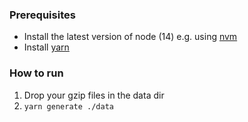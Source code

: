 ### Prerequisites

- Install the latest version of node (14) e.g. using [nvm](https://github.com/nvm-sh/nvm)
- Install [yarn](https://yarnpkg.com/)

### How to run

1. Drop your gzip files in the data dir
2. `yarn generate ./data`


